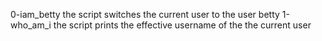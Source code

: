 0-iam_betty
the script switches the current user to the user betty
1-who_am_i
the script prints the effective username of the the current user

